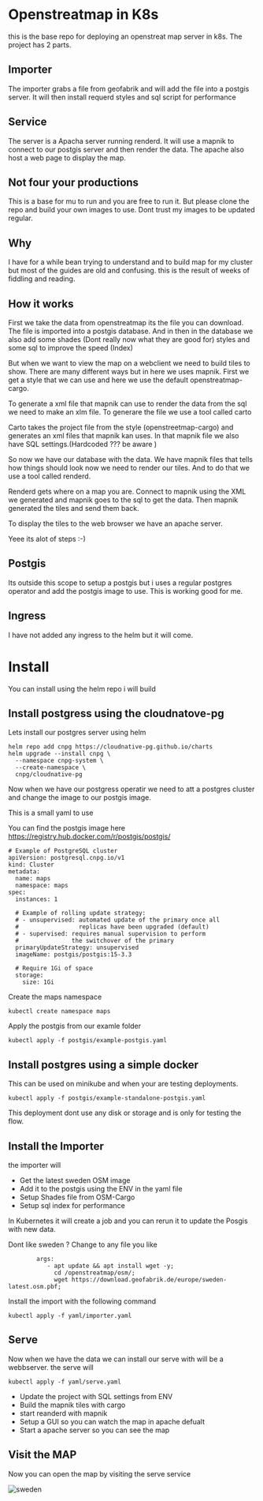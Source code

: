 # Openstreatmap in K8s
this is the base repo for deploying an openstreat map server in k8s. The project has 2 parts.

## Importer
The importer grabs a file from geofabrik and will add the file into a postgis server.
It will then install requerd styles and sql script for performance

## Service
The server is a Apacha server running renderd. It will use a mapnik to connect to our postgis server and then render the data.
The apache also host a web page to display the map.


## Not four your productions
This is a base for mu to run and you are free to run it. But please clone the repo and build your own images to use.
Dont trust my images to be updated regular.


## Why
I have for a while bean trying to understand and to build map for my cluster but most of the guides are old and confusing.
this is the result of weeks of fiddling and reading.


## How it works
First we take the data from openstreatmap its the file you can download. The file is imported into a postgis database.
And in then in the  database we also add some shades (Dont really now what they are good for)  styles and some sql to improve the speed (Index)

But when we want to view the map on a webclient we need to build tiles to show.
There are many different ways but in here we uses mapnik.
First we get a style that we can use and here we use the default openstreatmap-cargo.

To generate a xml file that mapnik can use to render the data from the sql we need to make an xlm file.
To generare the file we use a tool called carto

Carto takes the project file from the style (openstreetmap-cargo) and generates an xml files that mapnik kan uses.
In that mapnik file we also have SQL settings.(Hardcoded ??? be aware )

So now we have our database with the data. We have mapnik files that tells how things should look now we need to render our tiles.
And to do that we use a tool called renderd.

Renderd gets where on a map you are. Connect to mapnik using the XML we generated and mapnik goes to the sql to get the data.
Then mapnik generated the tiles and send them back.

To display the tiles to the web browser we have an apache server.

Yeee its alot of steps :-)


## Postgis
Its outside this scope to setup a postgis but i uses a regular postgres operator and add the postgis image to use.
This is working good for me.

## Ingress
I have not added any ingress to the helm but it will come.



# Install
You can install using the helm repo i will build

## Install postgress using the cloudnatove-pg

Lets install our postgres server using helm 

```
helm repo add cnpg https://cloudnative-pg.github.io/charts
helm upgrade --install cnpg \
  --namespace cnpg-system \
  --create-namespace \
  cnpg/cloudnative-pg
```

Now when we have our postgress operatir we need to att a postgres cluster and change the image to our postgis image.

This is a small yaml to use

You can find the postgis image here 
https://registry.hub.docker.com/r/postgis/postgis/

```
# Example of PostgreSQL cluster
apiVersion: postgresql.cnpg.io/v1
kind: Cluster
metadata:
  name: maps
  namespace: maps
spec:
  instances: 1

  # Example of rolling update strategy:
  # - unsupervised: automated update of the primary once all
  #                 replicas have been upgraded (default)
  # - supervised: requires manual supervision to perform
  #               the switchover of the primary
  primaryUpdateStrategy: unsupervised
  imageName: postgis/postgis:15-3.3

  # Require 1Gi of space
  storage:
    size: 1Gi

```

Create the maps namespace

```
kubectl create namespace maps
```

Apply the postgis from our examle folder

```
kubectl apply -f postgis/example-postgis.yaml
```

## Install postgres using a simple docker 
This  can be used on minikube and when your are testing deployments.

```
kubectl apply -f postgis/example-standalone-postgis.yaml 
```
This deployment dont use any disk or storage and is only for testing the flow.

## Install the Importer
the importer will

- Get the latest sweden OSM image
- Add it to the postgis using the ENV in the yaml file
- Setup Shades file from OSM-Cargo
- Setup sql index for performance

In Kubernetes it will create a job and you can rerun it to update the Posgis with new data.


Dont like sweden ? Change to any file you like

```
        args: 
           - apt update && apt install wget -y;
             cd /openstreatmap/osm/;
             wget https://download.geofabrik.de/europe/sweden-latest.osm.pbf;
```

Install the import with the following command

```
kubectl apply -f yaml/importer.yaml
```

## Serve
Now when we have the data we can install our serve with will be a webbserver.
the serve will


```
kubectl apply -f yaml/serve.yaml
```

- Update the project with SQL settings from ENV
- Build the mapnik tiles with cargo
- start reanderd with mapnik
- Setup a GUI so you can watch the map in apache defualt
- Start a apache server so you can see the map



## Visit the MAP
Now you can open the map by visiting the serve service


![sweden](img/sweden.png "Sweden")